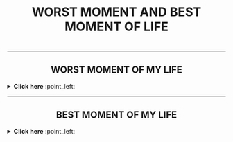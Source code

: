 <h1 align="center">  WORST MOMENT AND BEST MOMENT OF LIFE <h1>
 
  ------- 
   
  
  <h2 align="center"> WORST MOMENT OF MY LIFE </h2>
   <details close="close"> 
    <summary><b> Click here</b> :point_left:</summary>

<p align="left" ><img src="https://github.com/RANINISHA/RANINISHA/blob/main/missudad.jpeg">  </p> 

<p align="center"> 
When i lost my father in an road accident that was the worst moment of my life, I had completely lost my consciousness, I lost interest in study, and career
,I lived like a dead corpse for many months  </p >
  
<p align="right" ><img src="https://github.com/RANINISHA/RANINISHA/blob/main/dadslove.png">  </p>

 </details>
  
  -------

<h2 align="center"> BEST  MOMENT OF MY LIFE </h2>
   <details close="close"> 
    <summary><b> Click here</b> :point_left:</summary>

<p align="center" ><img src="https://github.com/RANINISHA/RANINISHA/blob/main/4b063b0b86884c44bd29fb8ca99d8b4c.png?raw=true">  </p>



  
<p align="center"> The best moment of my life was  when i  started earning and became self independent,i  could complete the basic needs of my life  </p >
  
</details>
